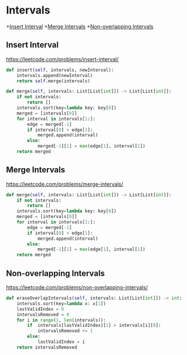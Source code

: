 # Intervals

+[Insert Interval](#insert-interval)
+[Merge Intervals](#merge-intervals)
+[Non-overlapping Intervals](#non-overlapping-intervals)

## Insert Interval

https://leetcode.com/problems/insert-interval/

```python
def insert(self, intervals, newInterval):
    intervals.append(newInterval)
    return self.merge(intervals)

def merge(self, intervals: List[List[int]]) -> List[List[int]]:
    if not intervals:
        return []
    intervals.sort(key=lambda key: key[0])
    merged = [intervals[0]]
    for interval in intervals[1:]:
        edge = merged[-1]
        if interval[0] > edge[1]:
            merged.append(interval)
        else:
            merged[-1][1] = max(edge[1], interval[1])
    return merged
```

## Merge Intervals

https://leetcode.com/problems/merge-intervals/

```python
def merge(self, intervals: List[List[int]]) -> List[List[int]]:
    if not intervals:
        return []
    intervals.sort(key=lambda key: key[0])
    merged = [intervals[0]]
    for interval in intervals[1:]:
        edge = merged[-1]
        if interval[0] > edge[1]:
            merged.append(interval)
        else:
            merged[-1][1] = max(edge[1], interval[1])
    return merged
```

## Non-overlapping Intervals

https://leetcode.com/problems/non-overlapping-intervals/

```python
def eraseOverlapIntervals(self, intervals: List[List[int]]) -> int:
    intervals.sort(key=lambda x: x[1])
    lastValidIndex = 0
    intervalsRemoved = 0
    for i in range(1, len(intervals)):
        if  intervals[lastValidIndex][1] > intervals[i][0]:
            intervalsRemoved += 1
        else:
            lastValidIndex = i
    return intervalsRemoved
```